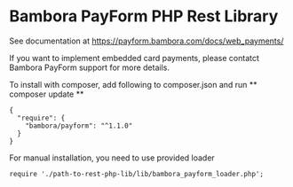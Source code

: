 Bambora PayForm PHP Rest Library
=

See documentation at https://payform.bambora.com/docs/web_payments/

If you want to implement embedded card payments, please contatct Bambora PayForm support for more details.

To install with composer, add following to composer.json and run ** composer update **

    {
      "require": {
        "bambora/payform": "^1.1.0"
      }
    }

For manual installation, you need to use provided loader

    require './path-to-rest-php-lib/lib/bambora_payform_loader.php';
